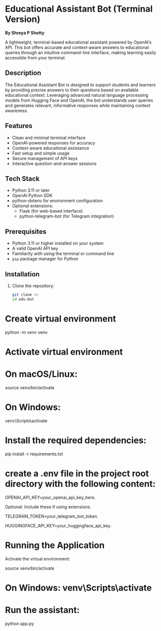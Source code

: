 # Educational Assistant Bot (Terminal Version)
**By Shreya P Shetty**

A lightweight, terminal-based educational assistant powered by OpenAI’s API. This bot offers accurate and context-aware answers to educational queries through an intuitive command-line interface, making learning easily accessible from your terminal.

## Description
The Educational Assistant Bot is designed to support students and learners by providing precise answers to their questions based on available educational context. Leveraging advanced natural language processing models from Hugging Face and OpenAI, the bot understands user queries and generates relevant, informative responses while maintaining context awareness.

## Features
- Clean and minimal terminal interface
- OpenAI-powered responses for accuracy
- Context-aware educational assistance
- Fast setup and simple usage
- Secure management of API keys
- Interactive question-and-answer sessions

## Tech Stack
- Python 3.11 or later
- OpenAI Python SDK
- python-dotenv for environment configuration
- Optional extensions:
  - Flask (for web-based interface)
  - python-telegram-bot (for Telegram integration)

## Prerequisites
- Python 3.11 or higher installed on your system
- A valid OpenAI API key
- Familiarity with using the terminal or command line
- `pip` package manager for Python

## Installation
1. Clone the repository:
   ```bash
   git clone <>
   cd edu-bot

# Create virtual environment
python -m venv venv

# Activate virtual environment

# On macOS/Linux:
source venv/bin/activate
# On Windows:
venv\Scripts\activate

# Install the required dependencies:
pip install -r requirements.txt


# create a .env file in the project root directory with the following content:

OPENAI_API_KEY=your_openai_api_key_here.

Optional: Include these if using extensions.

TELEGRAM_TOKEN=your_telegram_bot_token.

HUGGINGFACE_API_KEY=your_huggingface_api_key.


 # Running the Application

Activate the virtual environment:

source venv/bin/activate  
# On Windows: venv\Scripts\activate


# Run the assistant:

python app.py



